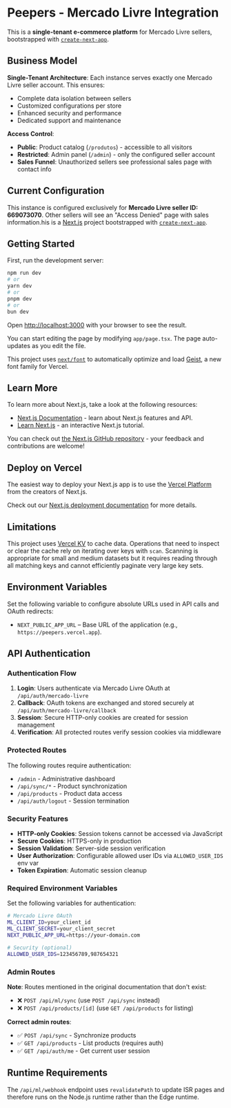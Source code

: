 # Peepers - Mercado Livre Integration

This is a **single-tenant e-commerce platform** for Mercado Livre sellers, bootstrapped with [`create-next-app`](https://next.js.org/docs/app/api-reference/cli/create-next-app).

## Business Model

**Single-Tenant Architecture**: Each instance serves exactly one Mercado Livre seller account. This ensures:

- Complete data isolation between sellers
- Customized configurations per store
- Enhanced security and performance
- Dedicated support and maintenance

**Access Control**:

- **Public**: Product catalog (`/produtos`) - accessible to all visitors
- **Restricted**: Admin panel (`/admin`) - only the configured seller account
- **Sales Funnel**: Unauthorized sellers see professional sales page with contact info

## Current Configuration

This instance is configured exclusively for **Mercado Livre seller ID: 669073070**.
Other sellers will see an "Access Denied" page with sales information.his is a [Next.js](https://nextjs.org) project bootstrapped with [`create-next-app`](https://nextjs.org/docs/app/api-reference/cli/create-next-app).

## Getting Started

First, run the development server:

```bash
npm run dev
# or
yarn dev
# or
pnpm dev
# or
bun dev
```

Open [http://localhost:3000](http://localhost:3000) with your browser to see the result.

You can start editing the page by modifying `app/page.tsx`. The page auto-updates as you edit the file.

This project uses [`next/font`](https://nextjs.org/docs/app/building-your-application/optimizing/fonts) to automatically optimize and load [Geist](https://vercel.com/font), a new font family for Vercel.

## Learn More

To learn more about Next.js, take a look at the following resources:

- [Next.js Documentation](https://nextjs.org/docs) - learn about Next.js features and API.
- [Learn Next.js](https://nextjs.org/learn) - an interactive Next.js tutorial.

You can check out [the Next.js GitHub repository](https://github.com/vercel/next.js) - your feedback and contributions are welcome!

## Deploy on Vercel

The easiest way to deploy your Next.js app is to use the [Vercel Platform](https://vercel.com/new?utm_medium=default-template&filter=next.js&utm_source=create-next-app&utm_campaign=create-next-app-readme) from the creators of Next.js.

Check out our [Next.js deployment documentation](https://nextjs.org/docs/app/building-your-application/deploying) for more details.

## Limitations

This project uses [Vercel KV](https://vercel.com/docs/storage/vercel-kv) to cache data. Operations that need to inspect or clear
the cache rely on iterating over keys with `scan`. Scanning is appropriate for small and medium datasets but it requires reading
through all matching keys and cannot efficiently paginate very large key sets.

## Environment Variables

Set the following variable to configure absolute URLs used in API calls and OAuth redirects:

- `NEXT_PUBLIC_APP_URL` – Base URL of the application (e.g., `https://peepers.vercel.app`).

## API Authentication

### Authentication Flow

1. **Login**: Users authenticate via Mercado Livre OAuth at `/api/auth/mercado-livre`
2. **Callback**: OAuth tokens are exchanged and stored securely at `/api/auth/mercado-livre/callback`
3. **Session**: Secure HTTP-only cookies are created for session management
4. **Verification**: All protected routes verify session cookies via middleware

### Protected Routes

The following routes require authentication:

- `/admin` - Administrative dashboard
- `/api/sync/*` - Product synchronization
- `/api/products` - Product data access
- `/api/auth/logout` - Session termination

### Security Features

- **HTTP-only Cookies**: Session tokens cannot be accessed via JavaScript
- **Secure Cookies**: HTTPS-only in production
- **Session Validation**: Server-side session verification
- **User Authorization**: Configurable allowed user IDs via `ALLOWED_USER_IDS` env var
- **Token Expiration**: Automatic session cleanup

### Required Environment Variables

Set the following variables for authentication:

```bash
# Mercado Livre OAuth
ML_CLIENT_ID=your_client_id
ML_CLIENT_SECRET=your_client_secret
NEXT_PUBLIC_APP_URL=https://your-domain.com

# Security (optional)
ALLOWED_USER_IDS=123456789,987654321
```

### Admin Routes

**Note**: Routes mentioned in the original documentation that don't exist:

- ❌ `POST /api/ml/sync` (use `POST /api/sync` instead)
- ❌ `POST /api/products/[id]` (use `GET /api/products` for listing)

**Correct admin routes**:

- ✅ `POST /api/sync` - Synchronize products
- ✅ `GET /api/products` - List products (requires auth)
- ✅ `GET /api/auth/me` - Get current user session

## Runtime Requirements

The `/api/ml/webhook` endpoint uses `revalidatePath` to update ISR pages and therefore runs on the Node.js runtime rather than the Edge runtime.

